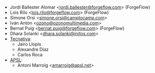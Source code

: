 - Jordi Ballester Alomar \<<jordi.ballester@forgeflow.com>\> (ForgeFlow)
- Lois Rilo \<<lois.rilo@forgeflow.com>\> (ForgeFlow)
- Simone Orsi \<<simone.orsi@camptocamp.com>\>
- Iván Antón \<<ozono@ozonomultimedia.com>\>
- Bernat Puig \<<bernat.puig@forgeflow.com>\> (ForgeFlow)
- Dhara Solanki \<<dhara.solanki@initos.com>\>
- [Tecnativa](https://www.tecnativa.com):
  - Jairo Llopis
  - Alexandre Díaz
  - Carlos Roca
- [APSL](https://www.apsl.tech):
  - Antoni Marroig \<<amarroig@apsl.net>\>